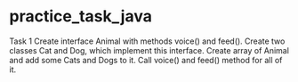 # practice_task_java
Task 1
Create interface Animal with methods voice() and feed(). Create two classes Cat and Dog, which implement this interface. Create array of Animal and add some Cats and Dogs to it. Call voice() and feed() method for all of it.

